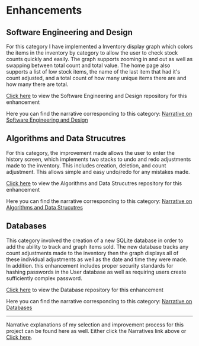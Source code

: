 <!-- layout: page
title: "enhancements"
permalink: https://ivypokorny.github.io/enhancements

| [Home](https://ivypokorny.github.io/) | [About Me](https://ivypokorny.github.io/about) | [Code Review](https://ivypokorny.github.io/code-review) | [Original Artifact](https://ivypokorny.github.io/original-artifact) | [Enhancements](https://ivypokorny.github.io/enhancements) | [Narratives](https://ivypokorny.github.io/narratives) |  -->

# Enhancements

##   Software Engineering and Design

For this category I have implemented a Inventory display graph which colors the items in the inventory by category to allow the user to check stock counts quickly and easily. The graph supports zooming in and out as well as swapping between total count and total value. The home page also supports a list of low stock items, the name of the last item that had it's count adjusted, and a total count of how many unique items there are and how many there are total.

[Click here](https://github.com/IvyPokorny/Stock-t_2/tree/499_Milestone2) to view the Software Engineering and Design repository for this enhancement

Here you can find the narrative corresponding to this category: [Narrative on Software Engineering and Design](CS499_Milestone2.pdf)

##   Algorithms and Data Strucutres

For this category, the improvement made allows the user to enter the history screen, which implements two stacks to undo and redo adjustments made to the inventory. This includes creation, deletion, and count adjustment. This allows simple and easy undo/redo for any mistakes made.

[Click here](https://github.com/IvyPokorny/Stock-t_2/tree/499_Milestone3) to view the Algorithms and Data Strucutres repository for this enhancement

Here you can find the narrative corresponding to this category: [Narrative on Algorithms and Data Strucutres](CS499_Milestone3.pdf)

##   Databases

This category involved the creation of a new SQLite database in order to add the ability to track and graph items sold. The new database tracks any count adjustments made to the inventory then the graph displays all of these individual adjustments as well as the date and time they were made. In addition. this enhancement includes proper security standards for hashing passwords in the User database as well as requiring users create sufficiently complex password.

[Click here](https://github.com/IvyPokorny/Stock-t_2/tree/499_Milestone4_Security) to view the Database repository for this enhancement

Here you can find the narrative corresponding to this category: [Narrative on Databases](CS499_Milestone4_Security.pdf)

------------------

Narrative explanations of my selection and improvement process for this project can be found here as well. Either click the Narratives link above or [Click here](https://ivypokorny.github.io/narratives).